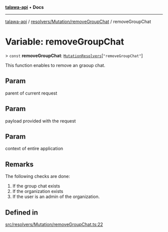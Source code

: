 [**talawa-api**](../../../../README.md) • **Docs**

***

[talawa-api](../../../../modules.md) / [resolvers/Mutation/removeGroupChat](../README.md) / removeGroupChat

# Variable: removeGroupChat

\> `const` **removeGroupChat**: [`MutationResolvers`](../../../../types/generatedGraphQLTypes/type-aliases/MutationResolvers.md)\[`"removeGroupChat"`\]

This function enables to remove an graoup chat.

## Param

parent of current request

## Param

payload provided with the request

## Param

context of entire application

## Remarks

The following checks are done:
1. If the group chat exists
2. If the organization exists
3. If the user is an admin of the organization.

## Defined in

[src/resolvers/Mutation/removeGroupChat.ts:22](https://github.com/PalisadoesFoundation/talawa-api/blob/a87b45a1c490c996c3a8a52e117ecbaa4742ef49/src/resolvers/Mutation/removeGroupChat.ts#L22)
